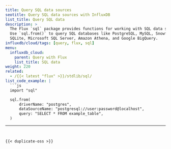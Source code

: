 ```yaml
---
title: Query SQL data sources
seotitle: Query SQL data sources with InfluxDB
list_title: Query SQL data
description: >
  The Flux `sql` package provides functions for working with SQL data sources.
  Use `sql.from()` to query SQL databases like PostgreSQL, MySQL, Snowflake,
  SQLite, Microsoft SQL Server, Amazon Athena, and Google BigQuery.
influxdb/cloud/tags: [query, flux, sql]
menu:
  influxdb_cloud:
    parent: Query with Flux
    list_title: SQL data
weight: 220
related:
  - /{{< latest "flux" >}}/stdlib/sql/
list_code_example: |
  ```js
  import "sql"

  sql.from(
      driverName: "postgres",
      dataSourceName: "postgresql://user:password@localhost",
      query: "SELECT * FROM example_table",
  )
  ```
---
```


{{< duplicate-oss >}}